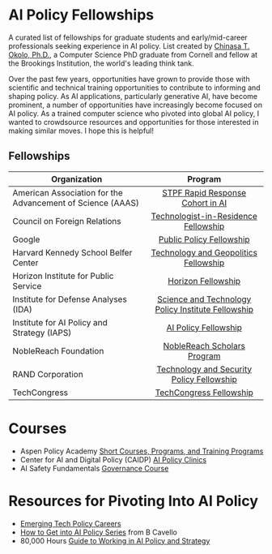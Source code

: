 # AI Policy Fellowships
A curated list of fellowships for graduate students and early/mid-career professionals seeking experience in AI policy. List created by [Chinasa T. Okolo, Ph.D.](http://www.chinasatokolo.com), a Computer Science PhD graduate from Cornell and fellow at the Brookings Institution, the world's leading think tank. 

Over the past few years, opportunities have grown to provide those with scientific and technical training opportunities to contribute to informing and shaping policy. As AI applications, particularly generative AI, have become prominent, a number of opportunities have increasingly become focused on AI policy. As a trained computer science who pivoted into global AI policy, I wanted to crowdsource resources and opportunities for those interested in making similar moves. I hope this is helpful!

## Fellowships 
| Organization          | Program      |
| ------------- |:-------------:|
| American Association for the Advancement of Science (AAAS) | [STPF Rapid Response Cohort in AI](https://www.aaas.org/ai-stpf-cohort) |
| Council on Foreign Relations | [Technologist-in-Residence Fellowship](https://www.cfr.org/fellowships/technologist-residence) |
| Google | [Public Policy Fellowship](https://www.google.com/policyfellowship/) |
| Harvard Kennedy School Belfer Center | [Technology and Geopolitics Fellowship](https://www.belfercenter.org/fellowship/technology-and-geopolitics) |
| Horizon Institute for Public Service | [Horizon Fellowship](https://horizonpublicservice.org/programs/become-a-fellow/) |
| Institute for Defense Analyses (IDA) | [Science and Technology Policy Institute Fellowship](https://www.ida.org/en/careers/students-and-recent-graduates/internships-and-fellowships/science-policy-fellowship) |
| Institute for AI Policy and Strategy (IAPS) | [AI Policy Fellowship](https://www.iaps.ai/fellowship)|
| NobleReach Foundation | [NobleReach Scholars Program](https://noblereachfoundation.org/talent-opportunities/scholars-program/) |
| RAND Corporation | [Technology and Security Policy Fellowship](https://www.rand.org/global-and-emerging-risks/centers/technology-and-security-policy/fellows.html) |
| TechCongress | [TechCongress Fellowship](https://www.techcongress.io/) |


# Courses
*  Aspen Policy Academy [Short Courses, Programs, and Training Programs](https://aspenpolicyacademy.org/programs/)
* Center for AI and Digital Policy (CAIDP) [AI Policy Clinics](https://www.caidp.org/global-academic-network/ai-policy-clinic/)
* AI Safety Fundamentals [Governance Course](https://course.aisafetyfundamentals.com/governance)


# Resources for Pivoting Into AI Policy

* [Emerging Tech Policy Careers](https://emergingtechpolicy.org/pathways/policy-fellowships/)
* [How to Get into AI Policy Series](https://posts.bcavello.com/how-to-get-into-ai-policy-part-1/) from B Cavello
* 80,000 Hours [Guide to Working in AI Policy and Strategy](https://80000hours.org/articles/ai-policy-guide/)


